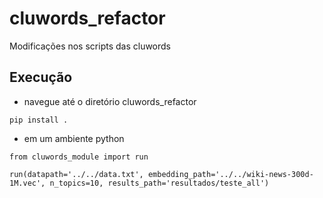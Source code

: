 # cluwords_refactor
Modificações nos scripts das cluwords

## Execução

* navegue até o diretório cluwords_refactor

```pip install .```

* em um ambiente python

```from cluwords_module import run```

```run(datapath='../../data.txt', embedding_path='../../wiki-news-300d-1M.vec', n_topics=10, results_path='resultados/teste_all')```
